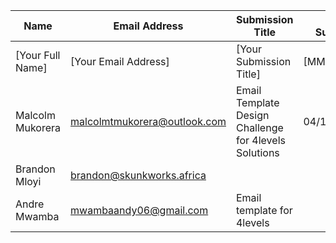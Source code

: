 | Name | Email Address | Submission Title | Date Submitted |
| --- | --- | --- | --- |
| [Your Full Name] | [Your Email Address] | [Your Submission Title] | [MM/DD/YYYY] |
| Malcolm Mukorera | malcolmtmukorera@outlook.com | Email Template Design Challenge for 4levels Solutions | 04/17/2024 |
| Brandon Mloyi | brandon@skunkworks.africa |  |  |
| Andre Mwamba | mwambaandy06@gmail.com | Email template for 4levels |  |

